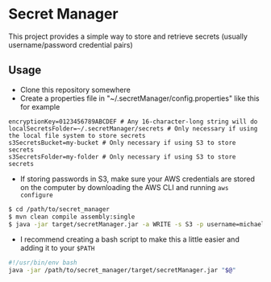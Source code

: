 # Secret Manager

This project provides a simple way to store and retrieve secrets (usually username/password credential pairs)

## Usage

- Clone this repository somewhere
- Create a properties file in "~/.secretManager/config.properties" like this for example
```
encryptionKey=0123456789ABCDEF # Any 16-character-long string will do
localSecretsFolder=~/.secretManager/secrets # Only necessary if using the local file system to store secrets
s3SecretsBucket=my-bucket # Only necessary if using S3 to store secrets
s3SecretsFolder=my-folder # Only necessary if using S3 to store secrets
```
- If storing passwords in S3, make sure your AWS credentials are stored on the computer by downloading the AWS CLI and running `aws configure`

```bash
$ cd /path/to/secret_manager
$ mvn clean compile assembly:single
$ java -jar target/secretManager.jar -a WRITE -s S3 -p username=michael -p password=password
```
- I recommend creating a bash script to make this a little easier and adding it to your `$PATH`
```bash
#!/usr/bin/env bash
java -jar /path/to/secret_manager/target/secretManager.jar "$@"
```